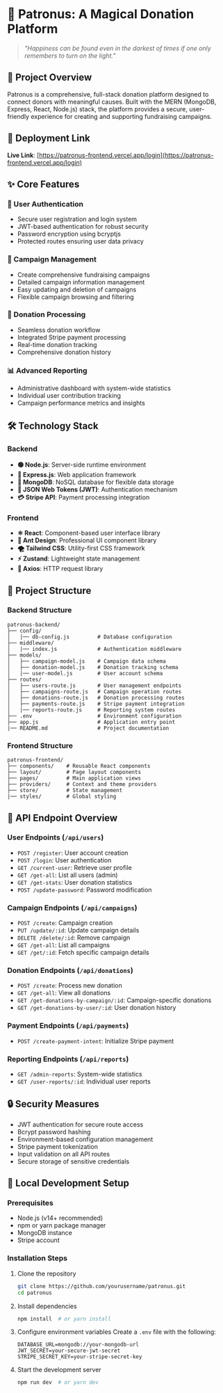 # 🦌 Patronus: A Magical Donation Platform

> *"Happiness can be found even in the darkest of times if one only remembers to turn on the light."*

## 🌟 Project Overview

Patronus is a comprehensive, full-stack donation platform designed to connect donors with meaningful causes. Built with the MERN (MongoDB, Express, React, Node.js) stack, the platform provides a secure, user-friendly experience for creating and supporting fundraising campaigns.

## 🔗 Deployment Link
**Live Link**: [https://patronus-frontend.vercel.app/login](https://patronus-frontend.vercel.app/login)

## ✨ Core Features

### 🔐 User Authentication
- Secure user registration and login system
- JWT-based authentication for robust security
- Password encryption using bcryptjs
- Protected routes ensuring user data privacy

### 📝 Campaign Management
- Create comprehensive fundraising campaigns
- Detailed campaign information management
- Easy updating and deletion of campaigns
- Flexible campaign browsing and filtering

### 💝 Donation Processing
- Seamless donation workflow
- Integrated Stripe payment processing
- Real-time donation tracking
- Comprehensive donation history

### 📊 Advanced Reporting
- Administrative dashboard with system-wide statistics
- Individual user contribution tracking
- Campaign performance metrics and insights

## 🛠️ Technology Stack

### Backend
- **🟢 Node.js**: Server-side runtime environment
- **🍃 Express.js**: Web application framework
- **🍃 MongoDB**: NoSQL database for flexible data storage
- **🔐 JSON Web Tokens (JWT)**: Authentication mechanism
- **💳 Stripe API**: Payment processing integration

### Frontend
- **⚛️ React**: Component-based user interface library
- **🎨 Ant Design**: Professional UI component library
- **🌪️ Tailwind CSS**: Utility-first CSS framework
- **⚡ Zustand**: Lightweight state management
- **📡 Axios**: HTTP request library

## 📁 Project Structure

### Backend Structure
```
patronus-backend/
├── config/
│   |── db-config.js         # Database configuration
├── middleware/
│   |── index.js             # Authentication middleware
├── models/
│   ├── campaign-model.js    # Campaign data schema
│   ├── donation-model.js    # Donation tracking schema
│   |── user-model.js        # User account schema
├── routes/
│   ├── users-route.js       # User management endpoints
│   ├── campaigns-route.js   # Campaign operation routes
│   ├── donations-route.js   # Donation processing routes
│   ├── payments-route.js    # Stripe payment integration
│   |── reports-route.js     # Reporting system routes
├── .env                     # Environment configuration
├── app.js                   # Application entry point
|── README.md                # Project documentation
```

### Frontend Structure
```
patronus-frontend/
├── components/    # Reusable React components
├── layout/        # Page layout components
├── pages/         # Main application views
├── providers/     # Context and theme providers
├── store/         # State management
|── styles/        # Global styling
```

## 🔌 API Endpoint Overview

### User Endpoints (`/api/users`)
- `POST /register`: User account creation
- `POST /login`: User authentication
- `GET /current-user`: Retrieve user profile
- `GET /get-all`: List all users (admin)
- `GET /get-stats`: User donation statistics
- `POST /update-password`: Password modification

### Campaign Endpoints (`/api/campaigns`)
- `POST /create`: Campaign creation
- `PUT /update/:id`: Update campaign details
- `DELETE /delete/:id`: Remove campaign
- `GET /get-all`: List all campaigns
- `GET /get/:id`: Fetch specific campaign details

### Donation Endpoints (`/api/donations`)
- `POST /create`: Process new donation
- `GET /get-all`: View all donations
- `GET /get-donations-by-campaign/:id`: Campaign-specific donations
- `GET /get-donations-by-user/:id`: User donation history

### Payment Endpoints (`/api/payments`)
- `POST /create-payment-intent`: Initialize Stripe payment

### Reporting Endpoints (`/api/reports`)
- `GET /admin-reports`: System-wide statistics
- `GET /user-reports/:id`: Individual user reports

## 🔒 Security Measures

- JWT authentication for secure route access
- Bcrypt password hashing
- Environment-based configuration management
- Stripe payment tokenization
- Input validation on all API routes
- Secure storage of sensitive credentials

## 🚀 Local Development Setup

### Prerequisites
- Node.js (v14+ recommended)
- npm or yarn package manager
- MongoDB instance
- Stripe account

### Installation Steps
1. Clone the repository
   ```bash
   git clone https://github.com/yourusername/patronus.git
   cd patronus
   ```

2. Install dependencies
   ```bash
   npm install  # or yarn install
   ```

3. Configure environment variables
   Create a `.env` file with the following:
   ```env
   DATABASE_URL=mongodb://your-mongodb-url
   JWT_SECRET=your-secure-jwt-secret
   STRIPE_SECRET_KEY=your-stripe-secret-key
   ```

4. Start the development server
   ```bash
   npm run dev  # or yarn dev
   ```
